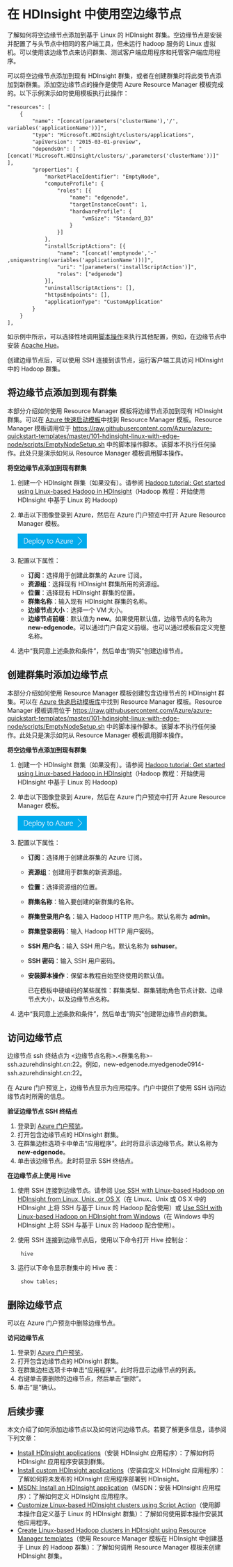 <!-- not suitable for Mooncake -->

<properties
    pageTitle="在 HDInsight 中使用空边缘节点 | Azure"
    description="如何将空边缘节点添加到可充当客户端的 HDInsight 群集，以及如何测试/托管 HDInsight 应用程序。"
    services="hdinsight"
    editor="cgronlun"
    manager="jhubbard"
    author="mumian"
    tags="azure-portal"
    documentationcenter="" />
<tags 
    ms.assetid="cdc7d1b4-15d7-4d4d-a13f-c7d3a694b4fb"
    ms.service="hdinsight"
    ms.workload="big-data"
    ms.tgt_pltfrm="na"
    ms.devlang="na"
    ms.topic="article"
    ms.date="11/15/2016"
    wacn.date="02/06/2017"
    ms.author="jgao" />

# 在 HDInsight 中使用空边缘节点
了解如何将空边缘节点添加到基于 Linux 的 HDInsight 群集。空边缘节点是安装并配置了与头节点中相同的客户端工具，但未运行 hadoop 服务的 Linux 虚拟机。可以使用该边缘节点来访问群集、测试客户端应用程序和托管客户端应用程序。

可以将空边缘节点添加到现有 HDInsight 群集，或者在创建群集时将此类节点添加到新群集。添加空边缘节点的操作是使用 Azure Resource Manager 模板完成的。以下示例演示如何使用模板执行此操作：

    "resources": [
        {
            "name": "[concat(parameters('clusterName'),'/', variables('applicationName'))]",
            "type": "Microsoft.HDInsight/clusters/applications",
            "apiVersion": "2015-03-01-preview",
            "dependsOn": [ "[concat('Microsoft.HDInsight/clusters/',parameters('clusterName'))]" ],
            "properties": {
                "marketPlaceIdentifier": "EmptyNode",
                "computeProfile": {
                    "roles": [{
                        "name": "edgenode",
                        "targetInstanceCount": 1,
                        "hardwareProfile": {
                            "vmSize": "Standard_D3"
                        }
                    }]
                },
                "installScriptActions": [{
                    "name": "[concat('emptynode','-' ,uniquestring(variables('applicationName')))]",
                    "uri": "[parameters('installScriptAction')]",
                    "roles": ["edgenode"]
                }],
                "uninstallScriptActions": [],
                "httpsEndpoints": [],
                "applicationType": "CustomApplication"
            }
        }
    ],

如示例中所示，可以选择性地调用[脚本操作](/documentation/articles/hdinsight-hadoop-customize-cluster/)来执行其他配置，例如，在边缘节点中安装 [Apache Hue](/documentation/articles/hdinsight-hadoop-hue-linux/)。

创建边缘节点后，可以使用 SSH 连接到该节点，运行客户端工具访问 HDInsight 中的 Hadoop 群集。

## 将边缘节点添加到现有群集
本部分介绍如何使用 Resource Manager 模板将边缘节点添加到现有 HDInsight 群集。可以在 [Azure 快速启动模板](https://azure.microsoft.com/resources/templates/101-hdinsight-linux-with-edge-node/)中找到 Resource Manager 模板。Resource Manager 模板调用位于 https://raw.githubusercontent.com/Azure/azure-quickstart-templates/master/101-hdinsight-linux-with-edge-node/scripts/EmptyNodeSetup.sh 中的脚本操作脚本。该脚本不执行任何操作。此处只是演示如何从 Resource Manager 模板调用脚本操作。

**将空边缘节点添加到现有群集**

1. 创建一个 HDInsight 群集（如果没有）。请参阅 [Hadoop tutorial: Get started using Linux-based Hadoop in HDInsight](/documentation/articles/hdinsight-hadoop-tutorial-get-started-windows/)（Hadoop 教程：开始使用 HDInsight 中基于 Linux 的 Hadoop）
2. 单击以下图像登录到 Azure，然后在 Azure 门户预览中打开 Azure Resource Manager 模板。
   
    <a href="https://portal.azure.cn/#create/Microsoft.Template/uri/https%3A%2F%2Fraw.githubusercontent.com%2FAzure%2Fazure-quickstart-templates%2Fmaster%2F101-hdinsight-linux-with-edge-node%2Fazuredeploy.json" target="_blank"><img src="./media/hdinsight-apps-use-edge-node/deploy-to-azure.png" alt="Deploy to Azure"></a>
3. 配置以下属性：
   
   * **订阅**：选择用于创建此群集的 Azure 订阅。
   * **资源组**：选择现有 HDInsight 群集所用的资源组。
   * **位置**：选择现有 HDInsight 群集的位置。
   * **群集名称**：输入现有 HDInsight 群集的名称。
   * **边缘节点大小**：选择一个 VM 大小。
   * **边缘节点前缀**：默认值为 **new**。如果使用默认值，边缘节点的名称为 **new-edgenode**。可以通过门户自定义前缀。也可以通过模板自定义完整名称。
4. 选中“我同意上述条款和条件”，然后单击“购买”创建边缘节点。

## 创建群集时添加边缘节点
本部分介绍如何使用 Resource Manager 模板创建包含边缘节点的 HDInsight 群集。可以在 [Azure 快速启动模板库](https://github.com/Azure/azure-quickstart-templates/tree/master/101-hdinsight-linux-with-edge-node/)中找到 Resource Manager 模板。Resource Manager 模板调用位于 https://raw.githubusercontent.com/Azure/azure-quickstart-templates/master/101-hdinsight-linux-with-edge-node/scripts/EmptyNodeSetup.sh 中的脚本操作脚本。该脚本不执行任何操作。此处只是演示如何从 Resource Manager 模板调用脚本操作。

**将空边缘节点添加到现有群集**

1. 创建一个 HDInsight 群集（如果没有）。请参阅 [Hadoop tutorial: Get started using Linux-based Hadoop in HDInsight](/documentation/articles/hdinsight-hadoop-tutorial-get-started-windows/)（Hadoop 教程：开始使用 HDInsight 中基于 Linux 的 Hadoop）
2. 单击以下图像登录到 Azure，然后在 Azure 门户预览中打开 Azure Resource Manager 模板。
   
    <a href="https://portal.azure.cn/#create/Microsoft.Template/uri/https%3A%2F%2Fraw.githubusercontent.com%2FAzure%2Fazure-quickstart-templates%2Fmaster%2F101-hdinsight-linux-with-edge-node%2Fazuredeploy.json" target="_blank"><img src="./media/hdinsight-apps-use-edge-node/deploy-to-azure.png" alt="Deploy to Azure"></a>
3. 配置以下属性：
   
   * **订阅**：选择用于创建此群集的 Azure 订阅。
   * **资源组**：创建用于群集的新资源组。
   * **位置**：选择资源组的位置。
   * **群集名称**：输入要创建的新群集的名称。
   * **群集登录用户名**：输入 Hadoop HTTP 用户名。默认名称为 **admin**。
   * **群集登录密码**：输入 Hadoop HTTP 用户密码。
   * **SSH 用户名**：输入 SSH 用户名。默认名称为 **sshuser**。
   * **SSH 密码**：输入 SSH 用户密码。
   * **安装脚本操作**：保留本教程自始至终使用的默认值。
     
     已在模板中硬编码的某些属性：群集类型、群集辅助角色节点计数、边缘节点大小，以及边缘节点名称。
4. 选中“我同意上述条款和条件”，然后单击“购买”创建带边缘节点的群集。

## 访问边缘节点
边缘节点 ssh 终结点为 <边缘节点名称>.<群集名称>-ssh.azurehdinsight.cn:22。例如，new-edgenode.myedgenode0914-ssh.azurehdinsight.cn:22。

在 Azure 门户预览上，边缘节点显示为应用程序。门户中提供了使用 SSH 访问边缘节点时所需的信息。

**验证边缘节点 SSH 终结点**

1. 登录到 [Azure 门户预览](https://portal.azure.cn)。
2. 打开包含边缘节点的 HDInsight 群集。
3. 在群集边栏选项卡中单击“应用程序”。此时将显示该边缘节点。默认名称为 **new-edgenode**。
4. 单击该边缘节点。此时将显示 SSH 终结点。

**在边缘节点上使用 Hive**

1. 使用 SSH 连接到边缘节点。请参阅 [Use SSH with Linux-based Hadoop on HDInsight from Linux, Unix, or OS X](/documentation/articles/hdinsight-hadoop-linux-use-ssh-unix/)（在 Linux、Unix 或 OS X 中的 HDInsight 上将 SSH 与基于 Linux 的 Hadoop 配合使用）或 [Use SSH with Linux-based Hadoop on HDInsight from Windows](/documentation/articles/hdinsight-hadoop-linux-use-ssh-windows/)（在 Windows 中的 HDInsight 上将 SSH 与基于 Linux 的 Hadoop 配合使用）。
2. 使用 SSH 连接到边缘节点后，使用以下命令打开 Hive 控制台：
   
        hive
3. 运行以下命令显示群集中的 Hive 表：
   
        show tables;

## 删除边缘节点
可以在 Azure 门户预览中删除边缘节点。

**访问边缘节点**

1. 登录到 [Azure 门户预览](https://portal.azure.cn)。
2. 打开包含边缘节点的 HDInsight 群集。
3. 在群集边栏选项卡中单击“应用程序”。此时将显示边缘节点的列表。
4. 右键单击要删除的边缘节点，然后单击“删除”。
5. 单击“是”确认。

## 后续步骤
本文介绍了如何添加边缘节点以及如何访问边缘节点。若要了解更多信息，请参阅下列文章：

* [Install HDInsight applications](/documentation/articles/hdinsight-apps-install-applications/)（安装 HDInsight 应用程序）：了解如何将 HDInsight 应用程序安装到群集。
* [Install custom HDInsight applications](/documentation/articles/hdinsight-apps-install-custom-applications/)（安装自定义 HDInsight 应用程序）：了解如何将未发布的 HDInsight 应用程序部署到 HDInsight。
* [MSDN: Install an HDInsight application](https://msdn.microsoft.com/zh-cn/library/mt706515.aspx)（MSDN：安装 HDInsight 应用程序）：了解如何定义 HDInsight 应用程序。
* [Customize Linux-based HDInsight clusters using Script Action](/documentation/articles/hdinsight-hadoop-customize-cluster/)（使用脚本操作自定义基于 Linux 的 HDInsight 群集）：了解如何使用脚本操作安装其他应用程序。
* [Create Linux-based Hadoop clusters in HDInsight using Resource Manager templates](/documentation/articles/hdinsight-hadoop-create-linux-clusters-arm-templates/)（使用 Resource Manager 模板在 HDInsight 中创建基于 Linux 的 Hadoop 群集）：了解如何调用 Resource Manager 模板来创建 HDInsight 群集。

<!---HONumber=Mooncake_1205_2016-->